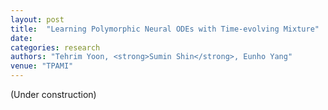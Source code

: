 ```yaml
---
layout: post
title:  "Learning Polymorphic Neural ODEs with Time-evolving Mixture"
date:   
categories: research
authors: "Tehrim Yoon, <strong>Sumin Shin</strong>, Eunho Yang"
venue: "TPAMI"
---
```

(Under construction)
